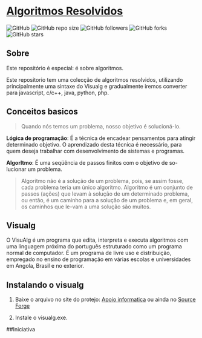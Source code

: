 # [Algoritmos Resolvidos](https://github.com/DevGonga/AlgoritmosResolvidos "# Algoritmos Resolvidos")
![GitHub](https://img.shields.io/github/license/DevGonga/AlgoritmosResolvidos.svg?style=for-the-badge&label=Licença&color=red) ![GitHub repo size](https://img.shields.io/github/repo-size/DevGonga/AlgoritmosResolvidos.svg?style=for-the-badge&label=Tamanho&color=) ![GitHub followers](https://img.shields.io/github/followers/DevGonga.svg?style=for-the-badge&label=Seguidores/as)  ![GitHub forks](https://img.shields.io/github/forks/DevGonga/AlgoritmosResolvidos.svg?style=for-the-badge&label=Garfos) ![GitHub stars](https://img.shields.io/github/stars/devgonga/algoritimosresolvidos.svg?style=for-the-badge&label=Estrelas)

## Sobre 

Este repositório é especial: é sobre algoritmos. 

Este repositorio tem  uma colecção de algoritmos resolvidos, utilizando principalmente uma sintaxe do Visualg e gradualmente iremos converter para javascript, c/c++, java, python, php.

## Conceitos basicos
> Quando nós temos um problema, nosso objetivo é solucioná-lo. 

**Lógica de programação**:  É a técnica de encadear pensamentos para atingir determinado objetivo. O aprendizado desta técnica é necessário, para quem deseja trabalhar com desenvolvimento de sistemas e programas. 

**Algorltmo**:  É uma seqüência de passos finitos com o objetivo de so-lucionar um problema. 

> Algoritmo não é a solução de um problema, pois, se assim fosse, cada problema teria um único algoritmo. Algoritmo é um conjunto de passos (ações) que levam à solução de um determinado problema, ou então, é um caminho para a solução de um problema e, em geral, os caminhos que le-vam a uma solução são muitos. 



## Visualg

O VisuAlg é um programa que edita, interpreta e executa algoritmos com uma linguagem próxima do português estruturado como um programa normal de computador. É um programa de livre uso e distribuição, empregado no ensino de programação em várias escolas e universidades em Angola, Brasil  e no exterior.


## Instalando o visualg
1) Baixe o arquivo no site do protejo: [Apoio informatica](https://www.apoioinformatica.inf.br/produtos/visualg "Apoio informatica")   ou ainda no [Source Forge]( https://sourceforge.net/projects/visualg30/ "Source Forge")

2) Instale o visualg.exe.

##Iniciativa


